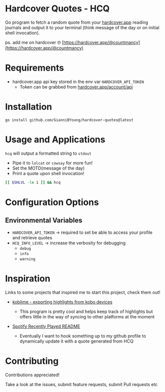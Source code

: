 # Hardcover Quotes - HCQ
Go program to fetch a random quote from your [hardcover.app](https://hardcover.app) reading journals and output it to your terminal (think message of the day or on initial shell invocation).


ps. add me on hardcover 🤓 [https://hardcover.app/@countmancy](https://hardcover.app/@countmancy)

# Requirements
- hardcover.app api key stored in the env var `HARDCOVER_API_TOKEN`
  - Token can be grabbed from [hardcover.app/account/api](https://hardcover.app/account/api)

# Installation
`go install github.com/GianniBYoung/hardcover-quotes@latest`

# Usage and Applications
`hcq` will output a formatted string to `stdout`

- Pipe it to `lolcat` or `cowsay` for more fun!
- Set the MOTD(message of the day)
- Print a quote upon shell invocation!

```bash
[[ $SHLVL -le 1 ]] && hcq
```
# Configuration Options
## Environmental Variables
- `HARDCOVER_API_TOKEN` -> required to set be able to access your profile and retrieve quotes
- `HCQ_INFO_LEVEL` -> increase the verbosity for debugging
  - `debug`
  - `info`
  - `warning`

# Inspiration
Links to some projects that inspired me to start this project, check them out!

- [koblime - exporting highlights from kobo devices](https://kobli.me)
  - This program is pretty cool and helps keep track of highlights but offers little in the way of syncing to other platforms at the moment

- [Spotify Recently Played README](https://github.com/JeffreyCA/spotify-recently-played-readme)
  - Eventually I want to hook something up to my github profile to dynamically update it with a quote generated from HCQ

# Contributing
Contributions appreciated!

Take a look at the issues, submit feature requests, submit Pull requests etc
